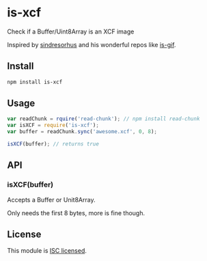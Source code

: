 is-xcf
======

Check if a Buffer/Uint8Array is an XCF image

Inspired by [sindresorhus](https://github.com/sindresorhus) and his wonderful repos like [is-gif](https://github.com/sindresorhus/is-gif).

## Install

```sh
npm install is-xcf
```

## Usage

```js
var readChunk = rquire('read-chunk'); // npm install read-chunk
var isXCF = require('is-xcf');
var buffer = readChunk.sync('awesome.xcf', 0, 8);

isXCF(buffer); // returns true
```

## API

### isXCF(buffer)

Accepts a Buffer or Unit8Array.

Only needs the first 8 bytes, more is fine though.

## License

This module is [ISC licensed](https://github.com/pskupinski/is-xcf/blob/master/LICENSE).
